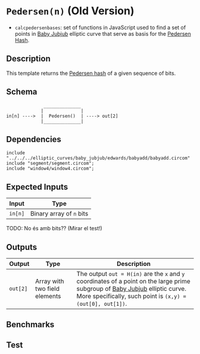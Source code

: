 # `Pedersen(n)` (Old Version)

- `calcpedersenbases`: set of functions in JavaScript used to find a set of points in [Baby Jubjub](https://github.com/barryWhiteHat/baby_jubjub) elliptic curve that serve as basis for the [Pedersen Hash](https://github.com/zcash/zcash/issues/2234).


## Description

This template returns the [Pedersen hash](https://github.com/iden3/circomlib/tree/organization/doc/pedersen_hash.md) of a given sequence of bits. 

<!--
    The Zcash designers introduced a new 256-bit hash functioncalled Pedersen hash [28, p.134], which is effectively a vectorized Pedersen com-mitment in elliptic curve groups with short vector elements. For the claimed128-bit security level, it utilizes 869 constraints per 516-bit message chunks,thus having 1.7 constraints per bit, whereas ourPoseidoninstances use from0.2 to 0.45 constraints per bit, depending on the underlying prime field. [Poseidon]
-->

## Schema

```
              ______________     
             |              |
in[n] ---->  |  Pedersen()  | ----> out[2]
             |______________|     
```

## Dependencies

```
include "../../../elliptic_curves/baby_jubjub/edwards/babyadd/babyadd.circom"
include "segment/segment.circom";
include "window4/window4.circom";
```

## Expected Inputs

| Input         | Type                      |
| ------------- | -------------             |
| `in[n]`       | Binary array of `n` bits  |

TODO: No és amb bits?? (Mirar el test!)

## Outputs

| Output        | Type                          | Description         |      
| ------------- | -------------                 | -------------       | 
| `out[2]`      | Array with two field elements | The output `out = H(in)` are the `x` and `y` coordinates of a point on the large prime subgroup of [Baby Jubjub](https://github.com/ethereum/EIPs/pull/2494) elliptic curve. More specifically, such point is `(x,y) = (out[0], out[1])`. |

## Benchmarks 

## Test